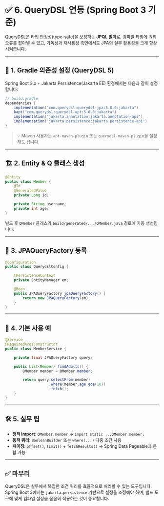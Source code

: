 # ✅ 6. QueryDSL 연동 (Spring Boot 3 기준)

QueryDSL은 타입 안정성(type-safe)을 보장하는 **JPQL 빌더**로, 컴파일 타임에 쿼리 오류를 잡아낼 수 있고, 가독성과 재사용성 측면에서도 JPA의 실무 활용성을 크게 향상시켜줍니다.

---

## 🔧 1. Gradle 의존성 설정 (QueryDSL 5)

Spring Boot 3.x + Jakarta Persistence(Jakarta EE) 환경에서는 다음과 같이 설정합니다:

```java
// build.gradle
dependencies {
    implementation("com.querydsl:querydsl-jpa:5.0.0:jakarta")
    kapt("com.querydsl:querydsl-apt:5.0.0:jakarta")
    implementation("jakarta.annotation:jakarta.annotation-api")
    implementation("jakarta.persistence:jakarta.persistence-api")
}
```

> 💡 Maven 사용자는 `apt-maven-plugin` 또는 `querydsl-maven-plugin`을 설정해도 됩니다.

---

## 🏗️ 2. Entity & Q 클래스 생성

```java
@Entity
public class Member {
    @Id
    @GeneratedValue
    private Long id;

    private String username;
    private int age;
}
```

빌드 후 `QMember` 클래스가 `build/generated/.../QMember.java` 경로에 자동 생성됩니다.

---

## 🧰 3. JPAQueryFactory 등록

```java
@Configuration
public class QuerydslConfig {

    @PersistenceContext
    private EntityManager em;

    @Bean
    public JPAQueryFactory jpaQueryFactory() {
        return new JPAQueryFactory(em);
    }
}
```

---

## 🧪 4. 기본 사용 예

```java
@Service
@RequiredArgsConstructor
public class MemberService {

    private final JPAQueryFactory query;

    public List<Member> findAdults() {
        QMember member = QMember.member;

        return query.selectFrom(member)
                    .where(member.age.goe(18))
                    .fetch();
    }
}
```

---

## 🛠️ 5. 실무 팁

* **정적 import**: `QMember.member` → `import static ...QMember.member;`
* **동적 쿼리**: `BooleanBuilder` 또는 `where(...)` 다중 조건 사용
* **페이징**: `offset()`, `limit()` + `fetchResults()` → Spring Data Pageable과 통합 가능

---

## ✅ 마무리

QueryDSL은 실무에서 복잡한 조건 쿼리를 효율적으로 처리할 수 있는 도구입니다.
Spring Boot 3에서는 `jakarta.persistence` 기반으로 설정을 조정해야 하며, 빌드 도구에 맞게 컴파일 설정을 꼼꼼히 적용하는 것이 중요합니다.
